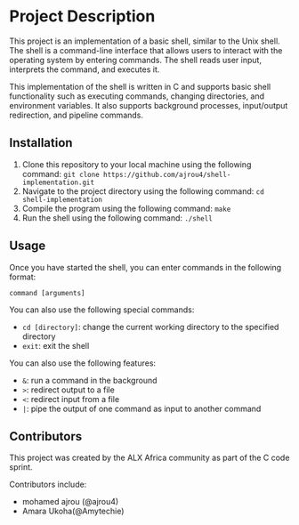 <!DOCTYPE html>
<html>
<head>
	<title>README - Shell Implementation Project</title>
</head>
<body>
	<h1>Project Description</h1>
	<p>This project is an implementation of a basic shell, similar to the Unix shell. The shell is a command-line interface that allows users to interact with the operating system by entering commands. The shell reads user input, interprets the command, and executes it.</p>
  <p>This implementation of the shell is written in C and supports basic shell functionality such as executing commands, changing directories, and environment variables. It also supports background processes, input/output redirection, and pipeline commands.</p>

<h2>Installation</h2>
<ol>
	<li>Clone this repository to your local machine using the following command:
		<code>git clone https://github.com/ajrou4/shell-implementation.git</code></li>
	<li>Navigate to the project directory using the following command:
		<code>cd shell-implementation</code></li>
	<li>Compile the program using the following command:
		<code>make</code></li>
	<li>Run the shell using the following command:
		<code>./shell</code></li>
</ol>

<h2>Usage</h2>
<p>Once you have started the shell, you can enter commands in the following format:</p>
<code>command [arguments]</code>

<p>You can also use the following special commands:</p>
<ul>
	<li><code>cd [directory]</code>: change the current working directory to the specified directory</li>
	<li><code>exit</code>: exit the shell</li>
</ul>

<p>You can also use the following features:</p>
<ul>
	<li><code>&amp;</code>: run a command in the background</li>
	<li><code>&gt;</code>: redirect output to a file</li>
	<li><code>&lt;</code>: redirect input from a file</li>
	<li><code>|</code>: pipe the output of one command as input to another command</li>
</ul>

<h2>Contributors</h2>
<p>This project was created by the ALX Africa community as part of the C code sprint.</p>
<p>Contributors include:</p>
<ul>
	<li>mohamed ajrou (@ajrou4)</li>
	<li>Amara Ukoha(@Amytechie)</li>
</ul>
</body>
</html>
